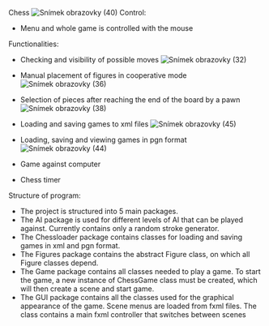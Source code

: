 Chess
![Snímek obrazovky (40)](https://user-images.githubusercontent.com/80472796/174432466-83ba6fed-0e09-463c-969c-50f0c2f93d5d.png)
Control:
* Menu and whole game is controlled with the mouse

Functionalities:
* Checking and visibility of possible moves
![Snímek obrazovky (32)](https://user-images.githubusercontent.com/80472796/174432298-f47a5ee2-bb96-4a8a-88c0-578209850110.png)

* Manual placement of figures in cooperative mode
![Snímek obrazovky (36)](https://user-images.githubusercontent.com/80472796/174432313-3dd8fd22-f180-48f8-98d4-34655ada3aa1.png)

* Selection of pieces after reaching the end of the board by a pawn
![Snímek obrazovky (38)](https://user-images.githubusercontent.com/80472796/174432344-8731d572-b02c-498e-be4d-ed88e47273e0.png)

* Loading and saving games to xml files
![Snímek obrazovky (45)](https://user-images.githubusercontent.com/80472796/174432688-1a468107-f4c5-4aee-94b5-c9371f84b87d.png)

* Loading, saving and viewing games in pgn format
![Snímek obrazovky (44)](https://user-images.githubusercontent.com/80472796/174432682-c24359a2-bf70-47d1-89ff-e8745463fef2.png)

* Game against computer
* Chess timer 

Structure of program:
* The project is structured into 5 main packages.
* The AI package is used for different levels of AI that can be played against. Currently contains only a random stroke generator.
* The Chessloader package contains classes for loading and saving games in xml and pgn format.
* The Figures package contains the abstract Figure class, on which all Figure classes depend.
* The Game package contains all classes needed to play a game. To start the game, a new instance of ChessGame class must be created, which will then create a scene and start game.
* The GUI package contains all the classes used for the graphical appearance of the game. Scene menus are loaded from fxml files. The class contains a main fxml controller that switches between scenes

